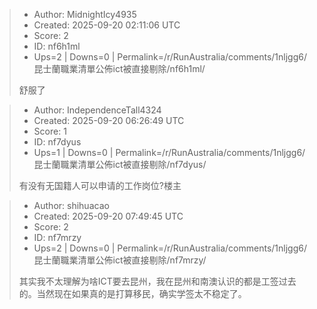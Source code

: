 > - Author: MidnightIcy4935
> - Created: 2025-09-20 02:11:06 UTC
> - Score: 2
> - ID: nf6h1ml
> - Ups=2 | Downs=0 | Permalink=/r/RunAustralia/comments/1nljgg6/昆士蘭職業清單公佈ict被直接剔除/nf6h1ml/
>
> 舒服了

> - Author: IndependenceTall4324
> - Created: 2025-09-20 06:26:49 UTC
> - Score: 1
> - ID: nf7dyus
> - Ups=1 | Downs=0 | Permalink=/r/RunAustralia/comments/1nljgg6/昆士蘭職業清單公佈ict被直接剔除/nf7dyus/
>
> 有没有无国籍人可以申请的工作岗位?楼主

> - Author: shihuacao
> - Created: 2025-09-20 07:49:45 UTC
> - Score: 2
> - ID: nf7mrzy
> - Ups=2 | Downs=0 | Permalink=/r/RunAustralia/comments/1nljgg6/昆士蘭職業清單公佈ict被直接剔除/nf7mrzy/
>
> 其实我不太理解为啥ICT要去昆州，我在昆州和南澳认识的都是工签过去的。当然现在如果真的是打算移民，确实学签太不稳定了。

